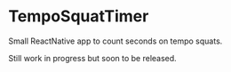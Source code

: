 # TempoSquatTimer
Small ReactNative app to count seconds on tempo squats.

Still work in progress but soon to be released.
